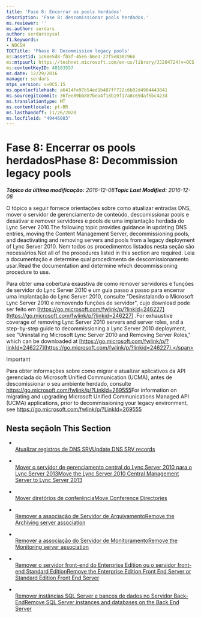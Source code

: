 ```yaml
---
title: 'Fase 8: Encerrar os pools herdados'
description: 'Fase 8: descomissionar pools herdados.'
ms.reviewer: ''
ms.author: serdars
author: serdarsoysal
f1.keywords:
- NOCSH
TOCTitle: 'Phase 8: Decommission legacy pools'
ms:assetid: 1c68e5d8-fb5f-45e6-b6e3-27f5e830c966
ms:mtpsurl: https://technet.microsoft.com/en-us/library/JJ204724(v=OCS.15)
ms:contentKeyID: 48183557
ms.date: 12/29/2016
manager: serdars
mtps_version: v=OCS.15
ms.openlocfilehash: a6414fe97b54ed1b487ff722c6b02d4904443841
ms.sourcegitcommit: 36fee89bb887bea4f18b19f17a8c69daf5bc423d
ms.translationtype: MT
ms.contentlocale: pt-BR
ms.lasthandoff: 11/26/2020
ms.locfileid: "49446083"
---
```

# <a name="phase-8-decommission-legacy-pools"></a><span data-ttu-id="de1ca-103">Fase 8: Encerrar os pools herdados</span><span class="sxs-lookup"><span data-stu-id="de1ca-103">Phase 8: Decommission legacy pools</span></span>

<div data-xmlns="http://www.w3.org/1999/xhtml">

<div class="topic" data-xmlns="http://www.w3.org/1999/xhtml" data-msxsl="urn:schemas-microsoft-com:xslt" data-cs="https://msdn.microsoft.com/">

<div data-asp="https://msdn2.microsoft.com/asp">



</div>

<div id="mainSection">

<div id="mainBody"><span data-ttu-id="de1ca-104">

<span> </span></span><span class="sxs-lookup"><span data-stu-id="de1ca-104">

<span> </span></span></span>

<span data-ttu-id="de1ca-105">_**Tópico da última modificação:** 2016-12-08_</span><span class="sxs-lookup"><span data-stu-id="de1ca-105">_**Topic Last Modified:** 2016-12-08_</span></span>

<span data-ttu-id="de1ca-106">O tópico a seguir fornece orientações sobre como atualizar entradas DNS, mover o servidor de gerenciamento de conteúdo, descomissionar pools e desativar e remover servidores e pools de uma implantação herdada do Lync Server 2010.</span><span class="sxs-lookup"><span data-stu-id="de1ca-106">The following topic provides guidance in updating DNS entries, moving the Content Management Server, decommissioning pools, and deactivating and removing servers and pools from a legacy deployment of Lync Server 2010.</span></span> <span data-ttu-id="de1ca-107">Nem todos os procedimentos listados nesta seção são necessários.</span><span class="sxs-lookup"><span data-stu-id="de1ca-107">Not all of the procedures listed in this section are required.</span></span> <span data-ttu-id="de1ca-108">Leia a documentação e determine qual procedimento de descomissionamento usar.</span><span class="sxs-lookup"><span data-stu-id="de1ca-108">Read the documentation and determine which decommissioning procedure to use.</span></span>

<span data-ttu-id="de1ca-109">Para obter uma cobertura exaustiva de como remover servidores e funções de servidor do Lync Server 2010 e um guia passo a passo para encerrar uma implantação do Lync Server 2010, consulte "Desinstalando o Microsoft Lync Server 2010 e removendo funções de servidor", cujo download pode ser feito em [https://go.microsoft.com/fwlink/p/?linkId=246227](https://go.microsoft.com/fwlink/p/?linkid=246227) .</span><span class="sxs-lookup"><span data-stu-id="de1ca-109">For exhaustive coverage of removing Lync Server 2010 servers and server roles, and a step-by-step guide to decommissioning a Lync Server 2010 deployment, see "Uninstalling Microsoft Lync Server 2010 and Removing Server Roles," which can be downloaded at [https://go.microsoft.com/fwlink/p/?linkId=246227](https://go.microsoft.com/fwlink/p/?linkid=246227).</span></span>

<div>


> [!IMPORTANT]  
> <span data-ttu-id="de1ca-110">Para obter informações sobre como migrar e atualizar aplicativos da API gerenciada do Microsoft Unified Communication (UCMA), antes de descomissionar o seu ambiente herdado, consulte <A href="https://go.microsoft.com/fwlink/p/?linkid=269555">https://go.microsoft.com/fwlink/p/?LinkId=269555</A></span><span class="sxs-lookup"><span data-stu-id="de1ca-110">For information on migrating and upgrading Microsoft Unified Communications Managed API (UCMA) applications, prior to decommissioning your legacy environment, see <A href="https://go.microsoft.com/fwlink/p/?linkid=269555">https://go.microsoft.com/fwlink/p/?LinkId=269555</A></span></span>



</div>

<div>

## <a name="in-this-section"></a><span data-ttu-id="de1ca-111">Nesta seção</span><span class="sxs-lookup"><span data-stu-id="de1ca-111">In This Section</span></span>

  - <span></span>  
    [<span data-ttu-id="de1ca-112">Atualizar registros de DNS SRV</span><span class="sxs-lookup"><span data-stu-id="de1ca-112">Update DNS SRV records</span></span>](update-dns-srv-records.md)

  - <span></span>  
    [<span data-ttu-id="de1ca-113">Mover o servidor de gerenciamento central do Lync Server 2010 para o Lync Server 2013</span><span class="sxs-lookup"><span data-stu-id="de1ca-113">Move the Lync Server 2010 Central Management Server to Lync Server 2013</span></span>](move-the-lync-server-2010-central-management-server-to-lync-server-2013.md)

  - <span></span>  
    [<span data-ttu-id="de1ca-114">Mover diretórios de conferência</span><span class="sxs-lookup"><span data-stu-id="de1ca-114">Move Conference Directories</span></span>](move-lync-server-2010-conference-directories-to-lync-server-2013.md)

  - <span></span>  
    [<span data-ttu-id="de1ca-115">Remover a associação de Servidor de Arquivamento</span><span class="sxs-lookup"><span data-stu-id="de1ca-115">Remove the Archiving server association</span></span>](remove-the-archiving-server-association.md)

  - <span></span>  
    [<span data-ttu-id="de1ca-116">Remover a associação do Servidor de Monitoramento</span><span class="sxs-lookup"><span data-stu-id="de1ca-116">Remove the Monitoring server association</span></span>](remove-the-monitoring-server-association.md)

  - <span></span>  
    [<span data-ttu-id="de1ca-117">Remover o servidor front-end do Enterprise Edition ou o servidor front-end Standard Edition</span><span class="sxs-lookup"><span data-stu-id="de1ca-117">Remove the Enterprise Edition Front End Server or Standard Edition Front End Server</span></span>](remove-the-enterprise-edition-front-end-server-or-standard-edition-front-end-server.md)

  - <span></span>  
    [<span data-ttu-id="de1ca-118">Remover instâncias SQL Server e bancos de dados no Servidor Back-End</span><span class="sxs-lookup"><span data-stu-id="de1ca-118">Remove SQL Server instances and databases on the Back End Server</span></span>](remove-sql-server-instances-and-databases-on-the-back-end-server.md)

<span data-ttu-id="de1ca-119"></div>

</div>

<span> </span>

</div>

</div>

</span><span class="sxs-lookup"><span data-stu-id="de1ca-119"></div>

</div>

<span> </span>

</div>

</div>

</span></span></div>

